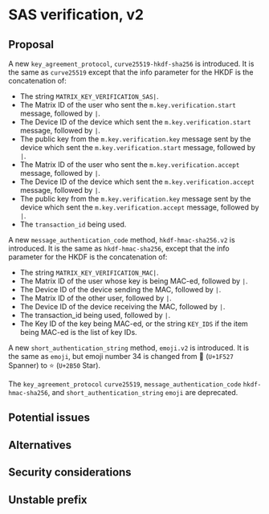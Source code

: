 # SAS verification, v2

## Proposal

A new `key_agreement_protocol`, `curve25519-hkdf-sha256` is introduced. It is
the same as `curve25519` except that the info parameter for the HKDF is the
concatenation of:

  * The string `MATRIX_KEY_VERIFICATION_SAS|`.
  * The Matrix ID of the user who sent the `m.key.verification.start` message,
    followed by `|`.
  * The Device ID of the device which sent the `m.key.verification.start`
    message, followed by `|`.
  * The public key from the `m.key.verification.key` message sent by the device
    which sent the `m.key.verification.start` message, followed by `|`.
  * The Matrix ID of the user who sent the `m.key.verification.accept` message,
    followed by `|`.
  * The Device ID of the device which sent the `m.key.verification.accept`
    message, followed by `|`.
  * The public key from the `m.key.verification.key` message sent by the device
    which sent the `m.key.verification.accept` message, followed by `|`.
  * The `transaction_id` being used.

A new `message_authentication_code` method, `hkdf-hmac-sha256.v2` is introduced.  It
is the same as `hkdf-hmac-sha256`, except that the info parameter for the HKDF
is the concatenation of:

  * The string `MATRIX_KEY_VERIFICATION_MAC|`.
  * The Matrix ID of the user whose key is being MAC-ed, followed by `|`.
  * The Device ID of the device sending the MAC, followed by `|`.
  * The Matrix ID of the other user, followed by `|`.
  * The Device ID of the device receiving the MAC, followed by `|`.
  * The transaction_id being used, followed by `|`.
  * The Key ID of the key being MAC-ed, or the string `KEY_IDS` if the item
    being MAC-ed is the list of key IDs.

A new `short_authentication_string` method, `emoji.v2` is introduced.  It is
the same as `emoji`, but emoji number 34 is changed from 🔧 (`U+1F527` Spanner)
to ⭐ (`U+2B50` Star).

The `key_agreement_protocol` `curve25519`, `message_authentication_code`
`hkdf-hmac-sha256`, and `short_authentication_string` `emoji` are deprecated.

## Potential issues

## Alternatives

## Security considerations

## Unstable prefix
